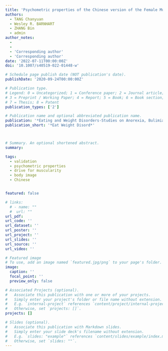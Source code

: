 ```yaml
---
title: 'Psychometric properties of the Chinese version of the Female Muscularity Scale among Chinese young women'
authors:
  - TANG Chanyuan
  - Wesley R. BARNHART
  - ZHANG Bin
  - admin
author_notes:
  - 
  - 
  - 'Corresponding author'
  - 'Corresponding author'
date: '2022-07-11T00:00:00Z'
doi: '10.1007/s40519-022-01448-w'

# Schedule page publish date (NOT publication's date).
publishDate: '2020-09-24T00:00:00Z'

# Publication type.
# Legend: 0 = Uncategorized; 1 = Conference paper; 2 = Journal article;
# 3 = Preprint / Working Paper; 4 = Report; 5 = Book; 6 = Book section;
# 7 = Thesis; 8 = Patent
publication_types: ['2']

# Publication name and optional abbreviated publication name.
publication: '*Eating and Weight Disorders-Studies on Anorexia, Bulimia and Obesity*'
publication_short: '*Eat Weight Disord*'



# Summary. An optional shortened abstract.
summary: 

tags:
  - validation
  - psychometric properties
  - drive for muscularity
  - body image
  - Chinese


featured: false

# links:
  # - name: ""
  #  url: ""
url_pdf: 
url_code: ''
url_dataset: ''
url_poster: ''
url_project: ''
url_slides: ''
url_source: ''
url_video: ''

# Featured image
# To use, add an image named `featured.jpg/png` to your page's folder.
image:
  caption: ''
  focal_point: ''
  preview_only: false

# Associated Projects (optional).
#   Associate this publication with one or more of your projects.
#   Simply enter your project's folder or file name without extension.
#   E.g. `internal-project` references `content/project/internal-project/index.md`.
#   Otherwise, set `projects: []`.
projects: []

# Slides (optional).
#   Associate this publication with Markdown slides.
#   Simply enter your slide deck's filename without extension.
#   E.g. `slides: "example"` references `content/slides/example/index.md`.
#   Otherwise, set `slides: ""`.
---
```

